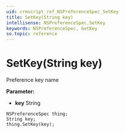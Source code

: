 ```yaml
---
uid: crmscript_ref_NSPreferenceSpec_SetKey
title: SetKey(String key)
intellisense: NSPreferenceSpec.SetKey
keywords: NSPreferenceSpec, GetKey
so.topic: reference
---
```


# SetKey(String key)

Preference key name

**Parameter:** 
* **key** String

```crmscript
NSPreferenceSpec thing;
String key;
thing.SetKey(key);
```

